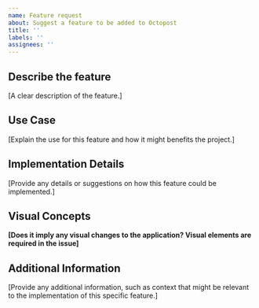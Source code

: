 ```yaml
---
name: Feature request
about: Suggest a feature to be added to Octopost
title: ''
labels: ''
assignees: ''
---
```


## Describe the feature

[A clear description of the feature.]

## Use Case

[Explain the use for this feature and how it might benefits the project.]

## Implementation Details

[Provide any details or suggestions on how this feature could be implemented.]

## Visual Concepts

**[Does it imply any visual changes to the application? Visual elements are required in the issue]**

## Additional Information

[Provide any additional information, such as context that might be relevant to the implementation of this specific feature.]

